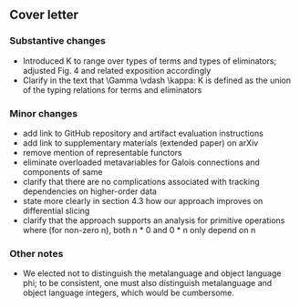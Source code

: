 ## Cover letter

### Substantive changes

- Introduced K to range over types of terms and types of eliminators; adjusted Fig. 4 and related exposition accordingly
- Clarify in the text that \Gamma \vdash \kappa: K is defined as the union of the typing relations for terms and eliminators

### Minor changes

- add link to GitHub repository and artifact evaluation instructions
- add link to supplementary materials (extended paper) on arXiv
- remove mention of representable functors
- eliminate overloaded metavariables for Galois connections and components of same
- clarify that there are no complications associated with tracking dependencies on higher-order data
- state more clearly in section 4.3 how our approach improves on differential slicing
- clarify that the approach supports an analysis for primitive operations where (for non-zero n), both n * 0 and 0 * n only depend on n

### Other notes

- We elected not to distinguish the metalanguage and object language phi; to be consistent, one must also distinguish metalanguage and object language integers, which would be cumbersome.
